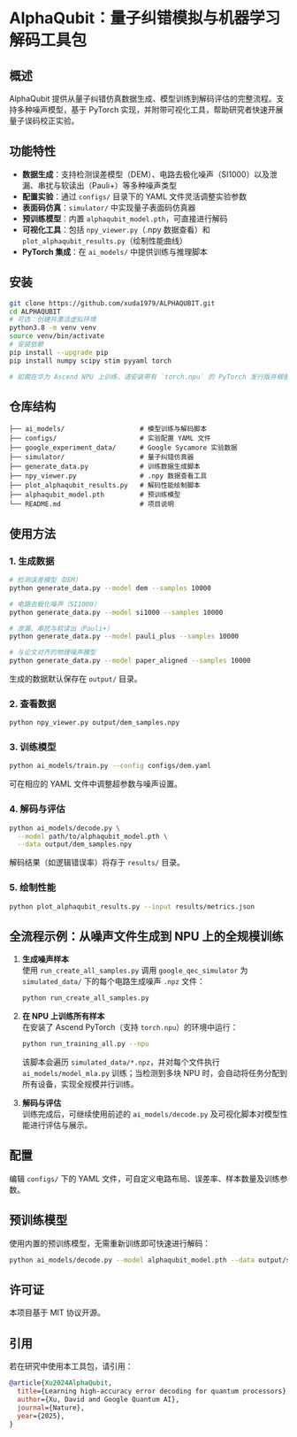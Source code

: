 # AlphaQubit：量子纠错模拟与机器学习解码工具包

## 概述

AlphaQubit 提供从量子纠错仿真数据生成、模型训练到解码评估的完整流程。支持多种噪声模型，基于 PyTorch 实现，并附带可视化工具，帮助研究者快速开展量子误码校正实验。

## 功能特性

- **数据生成**：支持检测误差模型（DEM）、电路去极化噪声（SI1000）以及泄漏、串扰与软读出（Pauli+）等多种噪声类型
- **配置实验**：通过 `configs/` 目录下的 YAML 文件灵活调整实验参数
- **表面码仿真**：`simulator/` 中实现量子表面码仿真器
- **预训练模型**：内置 `alphaqubit_model.pth`，可直接进行解码
- **可视化工具**：包括 `npy_viewer.py`（.npy 数据查看）和 `plot_alphaqubit_results.py`（绘制性能曲线）
- **PyTorch 集成**：在 `ai_models/` 中提供训练与推理脚本

## 安装

```bash
git clone https://github.com/xuda1979/ALPHAQUBIT.git
cd ALPHAQUBIT
# 可选：创建并激活虚拟环境
python3.8 -m venv venv
source venv/bin/activate
# 安装依赖
pip install --upgrade pip
pip install numpy scipy stim pyyaml torch

# 如需在华为 Ascend NPU 上训练，请安装带有 `torch.npu` 的 PyTorch 发行版并根据官方文档完成驱动配置。
```

## 仓库结构

```plaintext
├── ai_models/                   # 模型训练与解码脚本
├── configs/                     # 实验配置 YAML 文件
├── google_experiment_data/      # Google Sycamore 实验数据
├── simulator/                   # 量子纠错仿真器
├── generate_data.py             # 训练数据生成脚本
├── npy_viewer.py                # .npy 数据查看工具
├── plot_alphaqubit_results.py   # 解码性能绘制脚本
├── alphaqubit_model.pth         # 预训练模型
└── README.md                    # 项目说明
```

## 使用方法

### 1. 生成数据

```bash
# 检测误差模型（DEM）
python generate_data.py --model dem --samples 10000

# 电路去极化噪声（SI1000）
python generate_data.py --model si1000 --samples 10000

# 泄漏、串扰与软读出（Pauli+）
python generate_data.py --model pauli_plus --samples 10000

# 与论文对齐的物理噪声模型
python generate_data.py --model paper_aligned --samples 10000
```

生成的数据默认保存在 `output/` 目录。

### 2. 查看数据

```bash
python npy_viewer.py output/dem_samples.npy
```

### 3. 训练模型

```bash
python ai_models/train.py --config configs/dem.yaml
```

可在相应的 YAML 文件中调整超参数与噪声设置。

### 4. 解码与评估

```bash
python ai_models/decode.py \
  --model path/to/alphaqubit_model.pth \
  --data output/dem_samples.npy
```

解码结果（如逻辑错误率）将存于 `results/` 目录。

### 5. 绘制性能

```bash
python plot_alphaqubit_results.py --input results/metrics.json
```

## 全流程示例：从噪声文件生成到 NPU 上的全规模训练

1. **生成噪声样本**  
   使用 `run_create_all_samples.py` 调用 `google_qec_simulator` 为 `simulated_data/` 下的每个电路生成噪声 `.npz` 文件：
   ```bash
   python run_create_all_samples.py
   ```

2. **在 NPU 上训练所有样本**  
   在安装了 Ascend PyTorch（支持 `torch.npu`）的环境中运行：
   ```bash
   python run_training_all.py --npu
   ```
   该脚本会遍历 `simulated_data/*.npz`，并对每个文件执行 `ai_models/model_mla.py` 训练；当检测到多块 NPU 时，会自动将任务分配到所有设备，实现全规模并行训练。

3. **解码与评估**  
   训练完成后，可继续使用前述的 `ai_models/decode.py` 及可视化脚本对模型性能进行评估与展示。

## 配置

编辑 `configs/` 下的 YAML 文件，可自定义电路布局、误差率、样本数量及训练参数。

## 预训练模型

使用内置的预训练模型，无需重新训练即可快速进行解码：

```bash
python ai_models/decode.py --model alphaqubit_model.pth --data output/si1000_samples.npy
```

## 许可证

本项目基于 MIT 协议开源。

## 引用

若在研究中使用本工具包，请引用：

```bibtex
@article{Xu2024AlphaQubit,
  title={Learning high-accuracy error decoding for quantum processors},
  author={Xu, David and Google Quantum AI},
  journal={Nature},
  year={2025},
}
```

